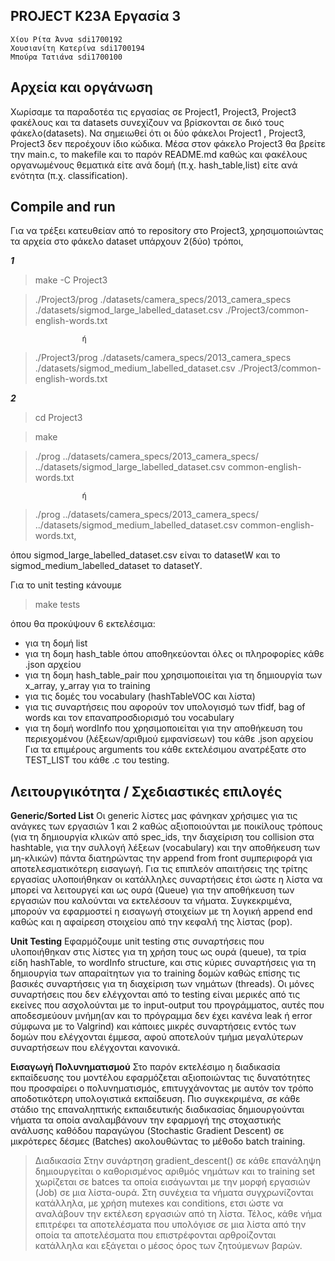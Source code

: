 ## PROJECT K23A Εργασία 3
	Χίου Ρίτα Άννα sdi1700192
	Χουσιανίτη Κατερίνα sdi1700194
	Μπούρα Τατιάνα sdi1700100

## Αρχεία και οργάνωση
Χωρίσαμε τα παραδοτέα τις εργασίας σε Project1, Project3, Project3 φακέλους και τα datasets συνεχίζουν να βρίσκονται σε δικό τους φάκελο(datasets). Να σημειωθεί ότι οι δύο φάκελοι Project1 , Project3, Project3 δεν περοέχουν ίδιο κώδικα.  Μέσα στον φάκελο Project3 θα βρείτε την main.c, το makefile και το παρόν README.md καθώς και φακέλους οργανωμένους θεματικά είτε ανά δομή (π.χ. hash_table,list) είτε ανά ενότητα (π.χ. classification). 

## Compile and run
Για να τρέξει κατευθείαν από το repository στο Project3, χρησιμοποιώντας τα αρχεία στο φάκελο dataset υπάρχουν 2(δύο) τρόποι,

***1***
> make -C Project3

> ./Project3/prog ./datasets/camera_specs/2013_camera_specs ./datasets/sigmod_large_labelled_dataset.csv ./Project3/common-english-words.txt

					ή
> ./Project3/prog ./datasets/camera_specs/2013_camera_specs ./datasets/sigmod_medium_labelled_dataset.csv ./Project3/common-english-words.txt
  
***2***
> cd Project3

> make  

> ./prog ../datasets/camera_specs/2013_camera_specs/ ../datasets/sigmod_large_labelled_dataset.csv common-english-words.txt

					ή  					
> ./prog ../datasets/camera_specs/2013_camera_specs/ ../datasets/sigmod_medium_labelled_dataset.csv common-english-words.txt,

  
όπου sigmod_large_labelled_dataset.csv είναι το datasetW και το sigmod_medium_labelled_dataset το datasetY.  
  
Για το unit testing κάνουμε
> make tests  

όπου θα προκύψουν 6 εκτελέσιμα: 
- για τη δομή list
- για τη δομη hash_table όπου αποθηκεύονται όλες οι πληροφορίες κάθε .json αρχείου
- για τη δομη hash_table_pair που χρησιμοποιείται για τη δημιουργία των x_array, y_array για το training
- για τις δομές του vocabulary (hashTableVOC και λίστα)
- για τις συναρτήσεις που αφορούν τον υπολογισμό των tfidf, bag of words και τον επαναπροσδιορισμό του vocabulary
- για τη δομή wordInfo που χρησιμοποιείται για την αποθήκευση του περιεχομένου (λέξεων/αριθμού εμφανίσεων) του κάθε .json αρχείου
Για τα επιμέρους arguments του κάθε εκτελέσιμου ανατρέξατε στο TEST_LIST του κάθε .c του testing.

## Λειτουργικότητα / Σχεδιαστικές επιλογές

**Generic/Sorted List**
Οι generic λίστες μας φάνηκαν χρήσιμες για τις ανάγκες των εργασιών 1 και 2 καθώς αξιοποιούνται με ποικίλους τρόπους (για τη δημιουργία κλικών από spec_ids, την διαχείριση του collision στα hashtable, για την συλλογή λέξεων (vocabulary) και την αποθήκευση των μη-κλικών) πάντα διατηρώντας την append from front συμπεριφορά για αποτελεσματικότερη εισαγωγή. 
Για τις επιπλεόν απαιτήσεις της τρίτης εργασίας υλοποιήθηκαν οι κατάλληλες συναρτήσεις έτσι ώστε η λίστα να μπορεί να λειτουργεί και ως ουρά (Queue) για την αποθήκευση των εργασιών που καλούνται να εκτελέσουν τα νήματα. Συγκεκριμένα, μπορούν να εφαρμοστεί η εισαγωγή στοιχείων με τη λογική append end καθώς και η αφαίρεση στοιχείου από την κεφαλή της λίστας (pop).

**Unit Testing**
Εφαρμόζουμε unit testing στις συναρτήσεις που υλοποιήθηκαν στις λίστες για τη χρήση τους ως ουρά (queue), τα τρία είδη hashTable, το wordInfo structure,  και στις κύριες συναρτήσεις για τη δημιουργία των απαραίτητων για το training δομών καθώς επίσης τις βασικές συναρτήσεις για τη διαχείριση των νημάτων (threads). Οι μόνες συναρτήσεις που δεν ελέγχονται από το testing είναι μερικές από τις εκείνες που ασχολούνται με το input-output του προγράμματος, αυτές που αποδεσμεύουν μνήμη(αν και το πρόγραμμα δεν έχει κανένα leak ή error σύμφωνα με το Valgrind) και κάποιες μικρές συναρτήσεις εντός των δομών που ελέγχονται έμμεσα, αφού αποτελούν τμήμα μεγαλύτερων συναρτήσεων που ελέγχονται κανονικά. 

**Εισαγωγή Πολυνηματισμού**
Στο παρόν εκτελέσιμο η διαδικασία εκπαίδευσης του μοντέλου εφαρμόζεται αξιοποιώντας τις δυνατότητες που προσφαίρει ο πολυνηματισμός, επιτυγχάνοντας με αυτόν τον τρόπο αποδοτικότερη υπολογιστικά εκπαίδευση. Πιο συγκεκριμένα, σε κάθε στάδιο της επαναληπτικής εκπαιδευτικής διαδικασίας δημιουργούνται νήματα τα οποία αναλαμβάνουν την εφαρμογή της στοχαστικής ανάλυσης καθόδου παραγώγου (Stochastic Gradient Descent) σε μικρότερες δέσμες (Batches) ακολουθώντας το μέθοδο batch training. 
>Διαδικασία
Στην συνάρτηση gradient_descent() σε κάθε επανάληψη δημιουργείται ο καθορισμένος αριθμός νημάτων και το training set χωρίζεται σε batces τα οποία εισάγωνται με την μορφή εργασιών (Job) σε μια λίστα-ουρά. Στη συνέχεια τα νήματα συγχρωνίζονται κατάλληλα, με χρήση mutexes και conditions, ετσι ώστε να αναλάβουν την εκτέλεση εργασιών από τη λίστα. Τέλος, κάθε νήμα επιτρέφει τα αποτελέσματα που υπολόγισε σε μια λίστα από την οποία τα αποτελέσματα που επιστρέφονται αρθροίζονται κατάλληλα και εξάγεται ο μέσος όρος των ζητούμενων βαρών. 


